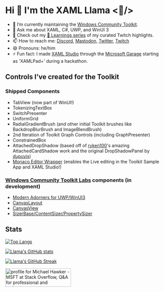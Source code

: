 # Hi 👋 I'm the XAML Llama <🦙/>

<!--
**michael-hawker/michael-hawker** is a ✨ _special_ ✨ repository because its `README.md` (this file) appears on your GitHub profile.

Here are some ideas to get you started:
- 🌱 I’m currently learning ...
- 👯 I’m looking to collaborate on ...
- 🤔 I’m looking for help with ... 
-->

- 🔭 I’m currently maintaining the [Windows Community Toolkit](https://aka.ms/windowstoolkit).
- 💬 Ask me about XAML, C#, UWP, and WinUI 3
- 🦙 Check out my [🦙 Learnings series](https://www.twitch.tv/collections/xbkwqgT9QRbxUw) of my curated Twitch highlights.
- 📫 How to reach me: [Discord](https://discord.gg/zBA5aCn), <a rel="me" href="https://hachyderm.io/@XAMLLlama">Mastodon</a>, [Twitter](https://twitter.com/XAMLLlama), [Twitch](https://twitch.tv/XAMLLlama)
- 😄 Pronouns: he/him
- ⚡ Fun fact: I made [XAML Studio](https://aka.ms/xamlstudio) through the [Microsoft Garage](https://www.microsoft.com/en-us/garage/profiles/xaml-studio/) starting as 'XAMLPad+' during a hackathon.

## Controls I've created for the Toolkit

### Shipped Components

- TabView (now part of WinUI!)
- TokenizingTextBox
- SwitchPresenter
- UniformGrid
- RadialGradientBrush (and other initial Toolkit brushes like BackdropBlurBrush and ImageBlendBrush)
- 2nd Iteration of Toolkit Graph Controls (including GraphPresenter)
- ConstrainedBox
- AttachedDropShadow (based off of [ryken100](https://github.com/Ryken100)'s amazing AttachedCardShadow work and the original DropShadowPanel by [dupuyjs](https://github.com/dupuyjs))
- [Monaco Editor Wrapper](https://github.com/hawkerm/monaco-editor-uwp) (enables the Live editing in the Toolkit Sample App and XAML Studio!)

### [Windows Community Toolkit Labs](https://aka.ms/toolkit/labs/windows) components (in development)

- [Modern Adorners for UWP/WinUI3](https://github.com/CommunityToolkit/Labs-Windows/discussions/278)
- [CanvasLayout](https://github.com/CommunityToolkit/Labs-Windows/issues/213)
- [CanvasView](https://github.com/CommunityToolkit/Labs-Windows/issues/212)
- [SizerBase/ContentSizer/PropertySizer](https://github.com/CommunityToolkit/Labs-Windows/issues/101)

## Stats

[![Top Langs](https://github-readme-stats.vercel.app/api/top-langs/?username=michael-hawker&layout=compact&theme=buefy)](https://github.com/anuraghazra/github-readme-stats)

[![Llama's GitHub stats](https://github-readme-stats.vercel.app/api?username=michael-hawker&show_icons=true&theme=buefy)](https://github.com/anuraghazra/github-readme-stats)

[![Llama's GitHub Streak](https://github-readme-streak-stats.herokuapp.com?user=michael-hawker&theme=buefy)](https://git.io/streak-stats)

<a href="https://stackoverflow.com/users/8798708/michael-hawker-msft"><img src="https://stackoverflow.com/users/flair/8798708.png" width="208" height="58" alt="profile for Michael Hawker - MSFT at Stack Overflow, Q&amp;A for professional and enthusiast programmers" title="profile for Michael Hawker - MSFT at Stack Overflow, Q&amp;A for professional and enthusiast programmers"></a>
